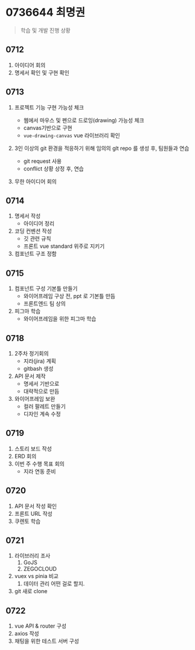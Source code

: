 # 0736644 최명권

> 학습 및 개발 진행 상황

## 0712

1. 아이디어 회의
2. 명세서 확인 및 구현 확인

## 0713

1. 프로젝트 기능 구현 가능성 체크
   - 웹에서 마우스 및 펜으로 드로잉(drawing) 가능성 체크
   - canvas기반으로 구현
   - `vue-drawing-canvas` vue 라이브러리 확인

2. 3인 이상의 git 환경을 적응하기 위해 임의의 glt repo 를 생성 후, 팀원들과 연습
   - git request 사용
   - conflict 상황 상정 후, 연습
3. 무한 아이디어 회의

## 0714

1. 명세서 작성
   - 아이디어 정리
2. 코딩 컨벤션 작성
   - 깃 관련 규칙
   - 프론트 vue standard 위주로 지키기
3. 컴포넌트 구조 정함

## 0715

1. 컴포넌트 구성 기본틀 만들기
    - 와이어프레임 구상 전, ppt 로 기본틀 만듬
    - 프론트엔드 팀 상의
2. 피그마 학습
    - 와이어프레임을 위한 피그마 학습

## 0718

1. 2주차 정기회의
   - 지라(jira) 계획
   - gitbash 생성
2. API 문서 제작
   - 명세서 기반으로 
   - 대략적으로 만듬
3. 와이어프레임 보완
   - 컬러 팔레트 만들기
   - 디자인 계속 수정

## 0719

1. 스토리 보드 작성
2. ERD 회의
3. 이번 주 수행 목표 회의
   - 지라 연동 준비

## 0720

1. API 문서 작성 확인
2. 프론트 URL 작성
3. 쿠렌토 학습

## 0721
1. 라이브러리 조사
   1. GoJS
   2. ZEGOCLOUD
2. vuex vs pinia 비교
   1. 데이터 관리 어떤 걸로 할지.
3. git 새로 clone

## 0722
1. vue API & router 구성
2. axios 작성
3. 채팅을 위한 테스트 서버 구성

